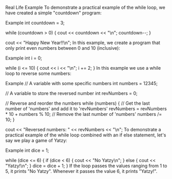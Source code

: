 Real Life Example
To demonstrate a practical example of the while loop, we have created a simple "countdown" program:

Example
int countdown = 3;

while (countdown > 0) {
  cout << countdown << "\n";
  countdown--;
}

cout << "Happy New Year!!\n";
In this example, we create a program that only print even numbers between 0 and 10 (inclusive):

Example
int i = 0;

while (i <= 10) {
  cout << i << "\n";
  i += 2;
}
In this example we use a while loop to reverse some numbers:

Example
// A variable with some specific numbers
int numbers = 12345;

// A variable to store the reversed number
int revNumbers = 0;

// Reverse and reorder the numbers
while (numbers) {
  // Get the last number of 'numbers' and add it to 'revNumbers'
  revNumbers = revNumbers * 10 + numbers % 10;
  // Remove the last number of 'numbers'
  numbers /= 10;
}

cout << "Reversed numbers: " << revNumbers << "\n";
To demonstrate a practical example of the while loop combined with an if else statement, let's say we play a game of Yatzy:

Example
int dice = 1;

while (dice <= 6) {
  if (dice < 6) {
    cout << "No Yatzy\n";
  } else {
    cout << "Yatzy!\n";
  }
  dice = dice + 1;
}
If the loop passes the values ranging from 1 to 5, it prints "No Yatzy". Whenever it passes the value 6, it prints "Yatzy!".

